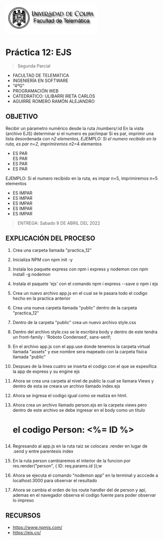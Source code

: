 ![Logo](img/ucol-logo.jpg)

# Práctica 12: EJS

> Segunda Parcial

- FACULTAD DE TELEMATICA
- INGENIERÍA EN SOFTWARE
- “4ºG”
- PROGRAMACIÓN WEB
- CATEDRATICO: ULIBARRI IRETA CARLOS
- AGUIRRE ROMERO RAMÓN ALEJANDRO

## OBJETIVO

Recibir un párametro numêrico desde la ruta /numbers/:id
En la vista (archivo EJS) determinar si el numero es par/impar
Si es par, imprimir una lista desordenada con n*2 elementos,
EJEMPLO: Si el numero recibido en la ruta, es par n=2, imprimiremos n*2=4 elementos

 <ul>
 <li> ES PAR </li
 <li> ES PAR </li>
 <li> ES PAR </li>
 <li> ES PAR </li>
 </ul>

EJEMPLO: Si el numero recibido en la ruta, es impar n=5, imprimiremos n=5 elementos

 <ul>
 <li> ES IMPAR </li>
 <li> ES IMPAR </li>
 <li> ES IMPAR </li>
 <li> ES IMPAR </li>
 <li> ES IMPAR </li>
 </ul>

> ENTREGA: Sabado 9 DE ABRIL DEL 2022

## EXPLICACIÓN DEL PROCESO

1. Crea una carpeta llamada "practica_12"

2. Inicializa NPM con npm init -y

3. Instala los paquete express con npm i express y nodemon con npm install -g nodemon

4. Instala el paquete 'ejs' con el comando npm i express --save o npm i ejs

5. Crea un nuevo archivo app.js en el cual se le pasara todo el codigo hecho en la practica anterior

6. Crea una nueva carpeta llamada "public" dentro de la carpeta "practica_12"

7. Dentro de la carpeta "public" crea un nuevo archivo style.css

8. Dentro del archivo style.css se le escribira body y dentro de este tendra un front-family : 'Roboto Condensed', sans-serif;

9. En el archivo app.js con el app.use donde tenemos la carpeta virtual llamada "assets" y ese nombre sera mapeado con la carpeta fisica llamada "public"

10. Despues de la linea cuatro se inserta el codigo con el que se espesifica la app de express y su engine ejs

11. Ahora se crea una carpeta al nivel de public la cual se llamara Views y dentro de esta se creara un archivo llamado index.ejs

12. Ahora se ingresa el codigo igual como se realiza en html.

13. Ahora crea un archivo llamado person.ejs en la carpeta views pero dentro de este archivo se debe ingresar en el body como un titulo <h1> el codigo Person: <%= ID %>

14. Regresando al app.js en la ruta raiz se colocara .render en lugar de .send y entre parentesis index

15. En la ruta person cambiaremos el interior de la funcion por res.render("person", { ID: req.params.id });w

16. Ahora se ejecuta el comando "nodemon app” en la terminal y acccede a localhost:3000 para observar el resultado

17. Ahora se cambia el orden de los route handler del de person y api, ademas en el navegador observa el codigo fuente para poder observar lo impreso

## RECURSOS

- https://www.npmjs.com/
- https://ejs.co/

